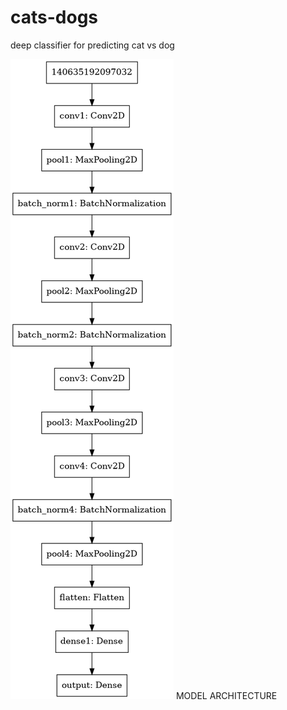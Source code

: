# cats-dogs

deep classifier for predicting cat vs dog

<img src= './model.png'> MODEL ARCHITECTURE </IMG>
